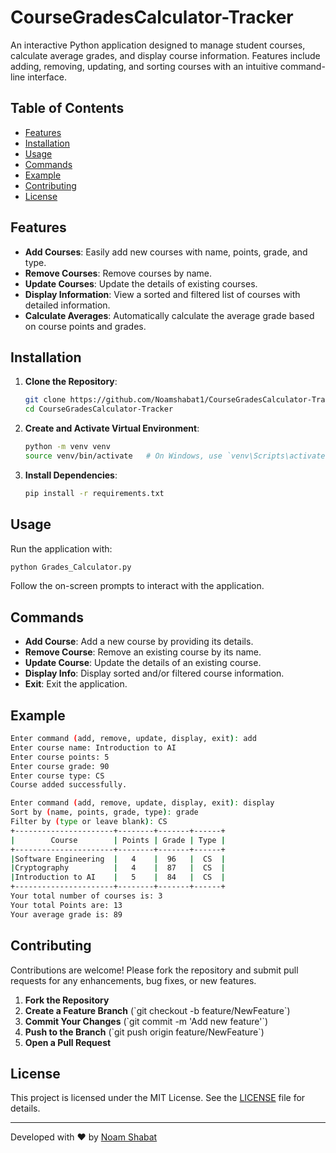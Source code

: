 # CourseGradesCalculator-Tracker

An interactive Python application designed to manage student courses, calculate average grades, and display course information. Features include adding, removing, updating, and sorting courses with an intuitive command-line interface.

## Table of Contents
- [Features](#features)
- [Installation](#installation)
- [Usage](#usage)
- [Commands](#commands)
- [Example](#example)
- [Contributing](#contributing)
- [License](#license)

## Features
- **Add Courses**: Easily add new courses with name, points, grade, and type.
- **Remove Courses**: Remove courses by name.
- **Update Courses**: Update the details of existing courses.
- **Display Information**: View a sorted and filtered list of courses with detailed information.
- **Calculate Averages**: Automatically calculate the average grade based on course points and grades.

## Installation
1. **Clone the Repository**:
    ```sh
    git clone https://github.com/Noamshabat1/CourseGradesCalculator-Tracker.git
    cd CourseGradesCalculator-Tracker
    ```
2. **Create and Activate Virtual Environment**:
    ```sh
    python -m venv venv
    source venv/bin/activate   # On Windows, use `venv\Scripts\activate`
    ```
3. **Install Dependencies**:
    ```sh
    pip install -r requirements.txt
    ```

## Usage
Run the application with:
```sh
python Grades_Calculator.py
```
Follow the on-screen prompts to interact with the application.

## Commands
- **Add Course**: Add a new course by providing its details.
- **Remove Course**: Remove an existing course by its name.
- **Update Course**: Update the details of an existing course.
- **Display Info**: Display sorted and/or filtered course information.
- **Exit**: Exit the application.

## Example
``` sh
Enter command (add, remove, update, display, exit): add
Enter course name: Introduction to AI
Enter course points: 5
Enter course grade: 90
Enter course type: CS
Course added successfully.

Enter command (add, remove, update, display, exit): display
Sort by (name, points, grade, type): grade
Filter by (type or leave blank): CS
+----------------------+--------+-------+------+
|        Course        | Points | Grade | Type |
+----------------------+--------+-------+------+
|Software Engineering  |   4    |  96   |  CS  |
|Cryptography          |   4    |  87   |  CS  |
|Introduction to AI    |   5    |  84   |  CS  |
+----------------------+--------+-------+------+
Your total number of courses is: 3
Your total Points are: 13
Your average grade is: 89
```

## Contributing
Contributions are welcome! Please fork the repository and submit pull requests for any enhancements, bug fixes, or new features.

1. **Fork the Repository**
2. **Create a Feature Branch** (\`git checkout -b feature/NewFeature\`)
3. **Commit Your Changes** (\`git commit -m 'Add new feature'\`)
4. **Push to the Branch** (\`git push origin feature/NewFeature\`)
5. **Open a Pull Request**

## License
This project is licensed under the MIT License. See the [LICENSE](LICENSE) file for details.

---

Developed with ❤️ by [Noam Shabat](https://github.com/Noamshabat1)
